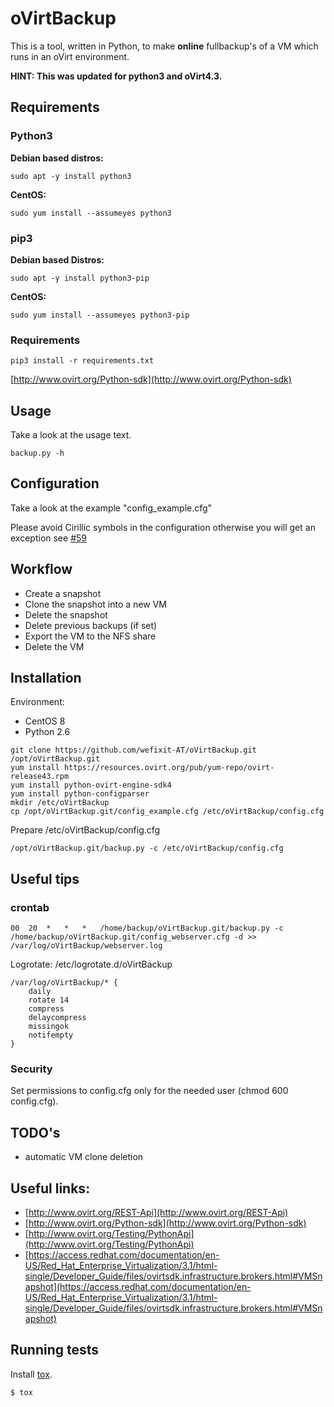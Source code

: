 # oVirtBackup

This is a tool, written in Python, to make **online** fullbackup's of a VM which runs in an oVirt environment.

**HINT: This was updated for python3 and oVirt4.3.**

## Requirements

### Python3

**Debian based distros:**
```
sudo apt -y install python3
```

**CentOS:**
```
sudo yum install --assumeyes python3
```

### pip3

**Debian based Distros:**
```
sudo apt -y install python3-pip
```

**CentOS:**
```
sudo yum install --assumeyes python3-pip
```

### Requirements

```
pip3 install -r requirements.txt
```

[http://www.ovirt.org/Python-sdk](http://www.ovirt.org/Python-sdk)

## Usage

Take a look at the usage text.

    backup.py -h

## Configuration

Take a look at the example "config_example.cfg"

Please avoid Cirillic symbols in the configuration otherwise you will get an exception see [#59](https://github.com/wefixit-AT/oVirtBackup/issues/59)

## Workflow

* Create a snapshot
* Clone the snapshot into a new VM
* Delete the snapshot
* Delete previous backups (if set)
* Export the VM to the NFS share
* Delete the VM

## Installation

Environment:

* CentOS 8
* Python 2.6

```console
git clone https://github.com/wefixit-AT/oVirtBackup.git /opt/oVirtBackup.git
yum install https://resources.ovirt.org/pub/yum-repo/ovirt-release43.rpm
yum install python-ovirt-engine-sdk4
yum install python-configparser
mkdir /etc/oVirtBackup
cp /opt/oVirtBackup.git/config_example.cfg /etc/oVirtBackup/config.cfg
```

Prepare /etc/oVirtBackup/config.cfg

	/opt/oVirtBackup.git/backup.py -c /etc/oVirtBackup/config.cfg

## Useful tips

### crontab

	00  20  *   *   *   /home/backup/oVirtBackup.git/backup.py -c /home/backup/oVirtBackup.git/config_webserver.cfg -d >> /var/log/oVirtBackup/webserver.log 

Logrotate: /etc/logrotate.d/oVirtBackup

	/var/log/oVirtBackup/* {
    	daily
    	rotate 14
    	compress
    	delaycompress
    	missingok
    	notifempty
	}
	
### Security

Set permissions to config.cfg only for the needed user (chmod 600 config.cfg).

## TODO's

* automatic VM clone deletion

## Useful links:

* [http://www.ovirt.org/REST-Api](http://www.ovirt.org/REST-Api)
* [http://www.ovirt.org/Python-sdk](http://www.ovirt.org/Python-sdk)
* [http://www.ovirt.org/Testing/PythonApi](http://www.ovirt.org/Testing/PythonApi)
* [https://access.redhat.com/documentation/en-US/Red_Hat_Enterprise_Virtualization/3.1/html-single/Developer_Guide/files/ovirtsdk.infrastructure.brokers.html#VMSnapshot](https://access.redhat.com/documentation/en-US/Red_Hat_Enterprise_Virtualization/3.1/html-single/Developer_Guide/files/ovirtsdk.infrastructure.brokers.html#VMSnapshot)

## Running tests

Install [tox](http://tox.readthedocs.io/en/latest/index.html).

```sh
$ tox
```
